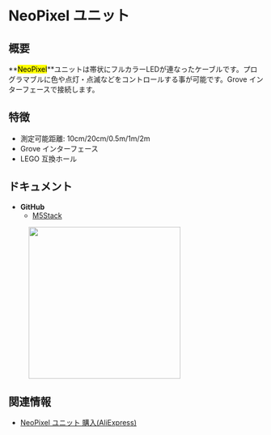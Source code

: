 # NeoPixel ユニット

## 概要

**<mark>NeoPixel</mark>**ユニットは帯状にフルカラーLEDが連なったケーブルです。プログラマブルに色や点灯・点滅などをコントロールする事が可能です。Grove インターフェースで接続します。

## 特徴

- 測定可能距離: 10cm/20cm/0.5m/1m/2m
- Grove インターフェース
- LEGO 互換ホール

## ドキュメント

- **GitHub**
  - [M5Stack](https://github.com/m5stack/M5Stack)

<figure>
    <img src="assets/img/product_pics/units/M5GO_Unit_neopixel.jpg" height="300px" width="300px">
</figure>

## 関連情報

- [NeoPixel ユニット 購入(AliExpress)](https://www.aliexpress.com/store/product/M5Stack-NeoPixel-RGB-Led-SK6812-2-1-50-20/3226069_32950831315.html)